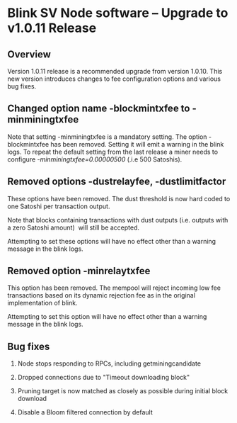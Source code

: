# Blink SV Node software – Upgrade to v1.0.11 Release

Overview
--------

Version 1.0.11 release is a recommended upgrade from version 1.0.10. This new version introduces changes to fee configuration options and various bug fixes.

Changed option name -blockmintxfee to -minminingtxfee
-----------------------------------------------------

Note that setting -minminingtxfee is a mandatory setting. The option -blockmintxfee has been removed. Setting it will emit a warning in the blink logs. To repeat the default setting from the last release a miner needs to configure -_minminingtxfee=0.00000500_ (.i.e 500 Satoshis).

Removed options -dustrelayfee, -dustlimitfactor
-----------------------------------------------

These options have been removed. The dust threshold is now hard coded to one Satoshi per transaction output.

Note that blocks containing transactions with dust outputs (i.e. outputs with a zero Satoshi amount)  will still be accepted.

Attempting to set these options will have no effect other than a warning message in the blink logs.

Removed option -minrelaytxfee
-----------------------------

This option has been removed. The mempool will reject incoming low fee transactions based on its dynamic rejection fee as in the original implementation of blink.

Attempting to set this option will have no effect other than a warning message in the blink logs.

Bug fixes
---------

1) Node stops responding to RPCs, including getminingcandidate

2) Dropped connections due to "Timeout downloading block"

3) Pruning target is now matched as closely as possible during initial block download

4) Disable a Bloom filtered connection by default

